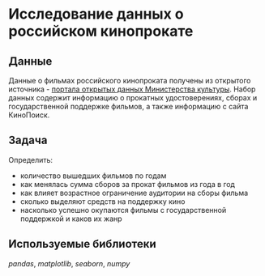 # Исследование данных о российском кинопрокате

## Данные

Данные о фильмах российского кинопроката получены из открытого источника - [портала открытых данных Министерства культуры](https://opendata.mkrf.ru/). Набор данных содержит информацию о прокатных удостоверениях, сборах и государственной поддержке фильмов, а также информацию с сайта КиноПоиск.

## Задача

Определить:
- количество вышедших фильмов по годам
- как менялась сумма сборов за прокат фильмов из года в год
- как влияет возрастное ограничение аудитории на сборы фильма
- сколько выделяют средств на поддержку кино 
- насколько успешно окупаются фильмы с государственной поддержкой и каков их жанр

## Используемые библиотеки
*pandas*, *matplotlib*, *seaborn*, *numpy*